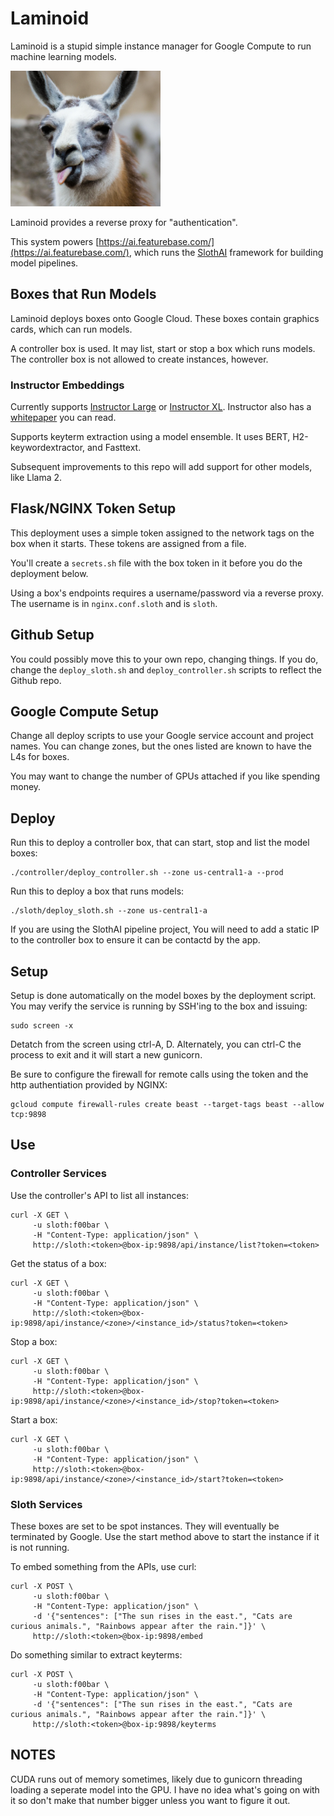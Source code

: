 # Laminoid
Laminoid is a stupid simple instance manager for Google Compute to run machine learning models. 

<img src="https://raw.githubusercontent.com/FeatureBaseDB/Laminoid/main/static/llama2.png" width="240"/>

Laminoid provides a reverse proxy for "authentication".

This system powers [https://ai.featurebase.com/](https://ai.featurebase.com/), which runs the [SlothAI](https://github.com/FeatureBaseDB/SlothAI) framework for building model pipelines.

## Boxes that Run Models
Laminoid deploys boxes onto Google Cloud. These boxes contain graphics cards, which can run models.

A controller box is used. It may list, start or stop a box which runs models. The controller box is not allowed to create instances, however.

### Instructor Embeddings
Currently supports [Instructor Large](https://huggingface.co/hkunlp/instructor-large) or [Instructor XL](https://huggingface.co/hkunlp/instructor-xl). Instructor also has a [whitepaper](https://arxiv.org/abs/2212.09741) you can read.

Supports keyterm extraction using a model ensemble. It uses BERT, H2-keywordextractor, and Fasttext.

Subsequent improvements to this repo will add support for other models, like Llama 2.

## Flask/NGINX Token Setup
This deployment uses a simple token assigned to the network tags on the box when it starts. These tokens are assigned from a file.

You'll create a `secrets.sh` file with the box token in it before you do the deployment below.

Using a box's endpoints requires a username/password via a reverse proxy. The username is in `nginx.conf.sloth` and is `sloth`.

## Github Setup
You could possibly move this to your own repo, changing things. If you do, change the `deploy_sloth.sh` and `deploy_controller.sh` scripts to reflect the Github repo.

## Google Compute Setup
Change all deploy scripts to use your Google service account and project names. You can change zones, but the ones listed are known to have the L4s for boxes.

You may want to change the number of GPUs attached if you like spending money.

## Deploy
Run this to deploy a controller box, that can start, stop and list the model boxes:
```
./controller/deploy_controller.sh --zone us-central1-a --prod
```

Run this to deploy a box that runs models:

```
./sloth/deploy_sloth.sh --zone us-central1-a
```

If you are using the SlothAI pipeline project, You will need to add a static IP to the controller box to ensure it can be contactd by the app.

## Setup
Setup is done automatically on the model boxes by the deployment script. You may verify the service is running by SSH'ing to the box and issuing:

```
sudo screen -x
```
Detatch from the screen using ctrl-A, D. Alternately, you can ctrl-C the process to exit and it will start a new gunicorn.

Be sure to configure the firewall for remote calls using the token and the http authentiation provided by NGINX:

```
gcloud compute firewall-rules create beast --target-tags beast --allow tcp:9898
```

## Use
### Controller Services
Use the controller's API to list all instances:

```
curl -X GET \
     -u sloth:f00bar \
     -H "Content-Type: application/json" \
     http://sloth:<token>@box-ip:9898/api/instance/list?token=<token>
```

Get the status of a box:

```
curl -X GET \
     -u sloth:f00bar \
     -H "Content-Type: application/json" \
     http://sloth:<token>@box-ip:9898/api/instance/<zone>/<instance_id>/status?token=<token>
```

Stop a box:

```
curl -X GET \
     -u sloth:f00bar \
     -H "Content-Type: application/json" \
     http://sloth:<token>@box-ip:9898/api/instance/<zone>/<instance_id>/stop?token=<token>
```

Start a box:

```
curl -X GET \
     -u sloth:f00bar \
     -H "Content-Type: application/json" \
     http://sloth:<token>@box-ip:9898/api/instance/<zone>/<instance_id>/start?token=<token>
```

### Sloth Services
These boxes are set to be spot instances. They will eventually be terminated by Google. Use the start method above to start the instance if it is not running.

To embed something from the APIs, use curl:

```
curl -X POST \
     -u sloth:f00bar \
     -H "Content-Type: application/json" \
     -d '{"sentences": ["The sun rises in the east.", "Cats are curious animals.", "Rainbows appear after the rain."]}' \
     http://sloth:<token>@box-ip:9898/embed
```

Do something similar to extract keyterms:

```
curl -X POST \
     -u sloth:f00bar \
     -H "Content-Type: application/json" \
     -d '{"sentences": ["The sun rises in the east.", "Cats are curious animals.", "Rainbows appear after the rain."]}' \
     http://sloth:<token>@box-ip:9898/keyterms
```

## NOTES
CUDA runs out of memory sometimes, likely due to gunicorn threading loading a seperate model into the GPU. I have no idea what's going on with it so don't make that number bigger unless you want to figure it out.

